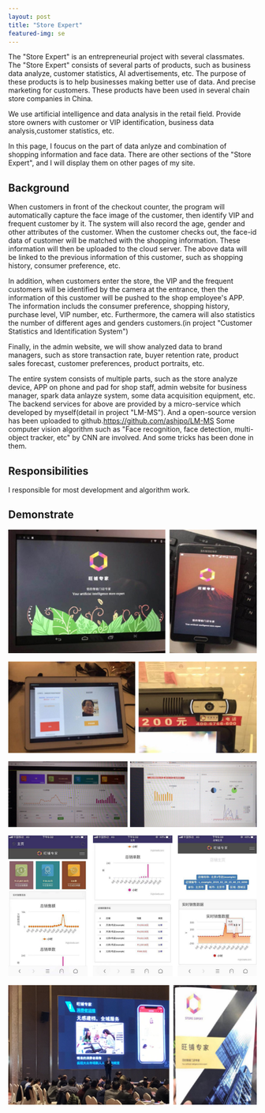 ```yaml
---
layout: post
title: "Store Expert"
featured-img: se
---
```


The "Store Expert" is an entrepreneurial project with several classmates. The "Store Expert" consists of several parts of products, such as business data analyze, customer statistics, AI advertisements, etc. The purpose of these products is to help businesses making better use of data. And precise marketing for customers. These products have been used in several chain store companies in China.

We use artificial intelligence and data analysis in the retail field. Provide store owners with customer or VIP identification, business data analysis,customer statistics, etc. 

In this page, I foucus on the part of data anlyze and combination of shopping information and face data. There are other sections of the "Store Expert", and I will display them on other pages of my site.



## Background 

When customers in front of the checkout counter, the program will automatically capture the face image of the customer, then identify VIP and frequent customer by it. The system will also record the age, gender and other attributes of the customer. When the customer checks out, the face-id data of customer will be matched with the shopping information. These information will then be uploaded to the cloud server. The above data will be linked to the previous information of this customer, such as shopping history, consumer preference, etc.

In addition, when customers enter the store, the VIP and the frequent customers will be identified by the camera at the entrance, then the information of this customer will be pushed to the shop employee's APP. The information includs the consumer preference, shopping history, purchase level, VIP number, etc. Furthermore, the camera will also statistics the number of different ages and genders customers.(in project "Customer Statistics and Identification System")

Finally, in the admin website, we will show analyzed data to brand managers, such as store transaction rate, buyer retention rate, product sales forecast, customer preferences, product portraits, etc.

The entire system consists of multiple parts, such as the store analyze device, APP on phone and pad for shop staff, admin website for business manager, spark data anlayze system, some data acquisition equipment, etc. The backend services for above are provided by a micro-service which developed by myself(detail in project "LM-MS"). And a open-source version has been uploaded to github.<https://github.com/ashjpo/LM-MS> Some computer vision algorithm such as "Face recognition, face detection, multi-object tracker, etc" by CNN are involved. And some tricks has been done in them.  

## Responsibilities

I responsible for most development and algorithm work.


## Demonstrate

![](/images/store_expert/p3.jpg)

![](/images/store_expert/p6.jpg)

![](/images/store_expert/p5.jpg)

![](/images/store_expert/p4.png)

![](/images/store_expert/p7.jpg)





